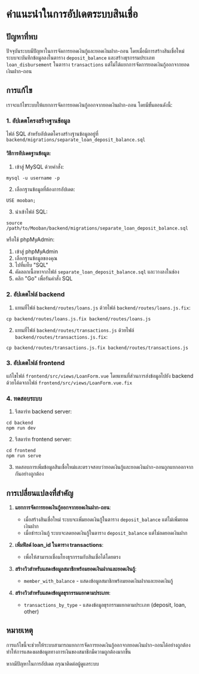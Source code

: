# คำแนะนำในการอัปเดตระบบสินเชื่อ

## ปัญหาที่พบ
ปัจจุบันระบบมีปัญหาในการจัดการยอดเงินกู้และยอดเงินฝาก-ถอน โดยเมื่อมีการสร้างสินเชื่อใหม่ ระบบจะบันทึกข้อมูลลงในตาราง `deposit_balance` และสร้างธุรกรรมประเภท `loan_disbursement` ในตาราง `transactions` แต่ไม่ได้แยกการจัดการยอดเงินกู้ออกจากยอดเงินฝาก-ถอน

## การแก้ไข
เราจะแก้ไขระบบให้แยกการจัดการยอดเงินกู้ออกจากยอดเงินฝาก-ถอน โดยมีขั้นตอนดังนี้:

### 1. อัปเดตโครงสร้างฐานข้อมูล

ไฟล์ SQL สำหรับอัปเดตโครงสร้างฐานข้อมูลอยู่ที่ `backend/migrations/separate_loan_deposit_balance.sql`

#### วิธีการอัปเดตฐานข้อมูล:

1. เข้าสู่ MySQL ด้วยคำสั่ง:
```
mysql -u username -p
```

2. เลือกฐานข้อมูลที่ต้องการอัปเดต:
```
USE mooban;
```

3. นำเข้าไฟล์ SQL:
```
source /path/to/Mooban/backend/migrations/separate_loan_deposit_balance.sql
```

หรือใช้ phpMyAdmin:
1. เข้าสู่ phpMyAdmin
2. เลือกฐานข้อมูลของคุณ
3. ไปที่แท็บ "SQL"
4. คัดลอกเนื้อหาจากไฟล์ `separate_loan_deposit_balance.sql` และวางลงในช่อง
5. คลิก "Go" เพื่อรันคำสั่ง SQL

### 2. อัปเดตไฟล์ backend

1. แทนที่ไฟล์ `backend/routes/loans.js` ด้วยไฟล์ `backend/routes/loans.js.fix`:
```
cp backend/routes/loans.js.fix backend/routes/loans.js
```

2. แทนที่ไฟล์ `backend/routes/transactions.js` ด้วยไฟล์ `backend/routes/transactions.js.fix`:
```
cp backend/routes/transactions.js.fix backend/routes/transactions.js
```

### 3. อัปเดตไฟล์ frontend

แก้ไขไฟล์ `frontend/src/views/LoanForm.vue` โดยแทนที่ส่วนการส่งข้อมูลไปยัง backend ด้วยโค้ดจากไฟล์ `frontend/src/views/LoanForm.vue.fix`

### 4. ทดสอบระบบ

1. รีสตาร์ท backend server:
```
cd backend
npm run dev
```

2. รีสตาร์ท frontend server:
```
cd frontend
npm run serve
```

3. ทดสอบการเพิ่มข้อมูลสินเชื่อใหม่และตรวจสอบว่ายอดเงินกู้และยอดเงินฝาก-ถอนถูกแยกออกจากกันอย่างถูกต้อง

## การเปลี่ยนแปลงที่สำคัญ

1. **แยกการจัดการยอดเงินกู้ออกจากยอดเงินฝาก-ถอน**:
   - เมื่อสร้างสินเชื่อใหม่ ระบบจะเพิ่มยอดเงินกู้ในตาราง `deposit_balance` แต่ไม่เพิ่มยอดเงินฝาก
   - เมื่อชำระเงินกู้ ระบบจะลดยอดเงินกู้ในตาราง `deposit_balance` แต่ไม่ลดยอดเงินฝาก

2. **เพิ่มฟิลด์ loan_id ในตาราง transactions**:
   - เพื่อให้สามารถเชื่อมโยงธุรกรรมกับสินเชื่อได้โดยตรง

3. **สร้างวิวสำหรับแสดงข้อมูลสมาชิกพร้อมยอดเงินฝากและยอดเงินกู้**:
   - `member_with_balance` - แสดงข้อมูลสมาชิกพร้อมยอดเงินฝากและยอดเงินกู้

4. **สร้างวิวสำหรับแสดงข้อมูลธุรกรรมแยกตามประเภท**:
   - `transactions_by_type` - แสดงข้อมูลธุรกรรมแยกตามประเภท (deposit, loan, other)

## หมายเหตุ

การแก้ไขนี้จะช่วยให้ระบบสามารถแยกการจัดการยอดเงินกู้ออกจากยอดเงินฝาก-ถอนได้อย่างถูกต้อง ทำให้การแสดงผลข้อมูลทางการเงินของสมาชิกมีความถูกต้องมากขึ้น

หากมีปัญหาในการอัปเดต กรุณาติดต่อผู้ดูแลระบบ